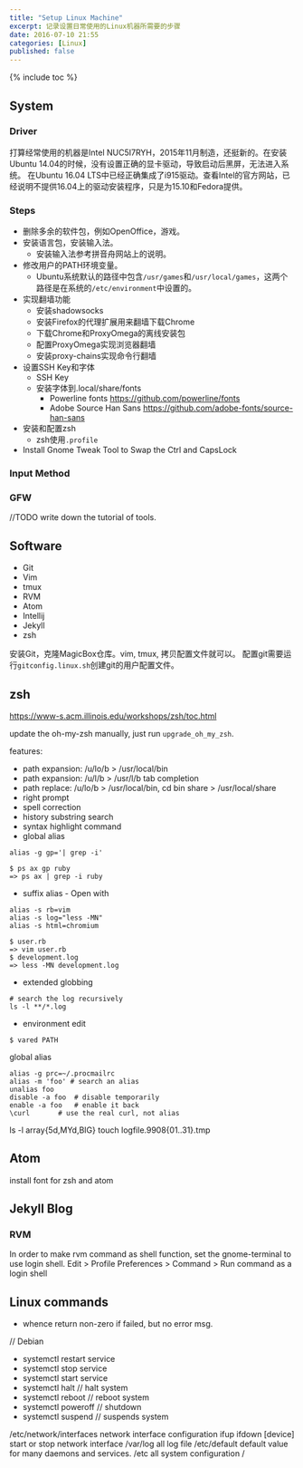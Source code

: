 ```yaml
---
title: "Setup Linux Machine"
excerpt: 记录设置日常使用的Linux机器所需要的步骤
date: 2016-07-10 21:55
categories: [Linux]
published: false
---
```

{% include toc %}

## System

### Driver
打算经常使用的机器是Intel NUC5I7RYH，2015年11月制造，还挺新的。在安装Ubuntu 14.04的时候，没有设置正确的显卡驱动，导致启动后黑屏，无法进入系统。
在Ubuntu 16.04 LTS中已经正确集成了i915驱动。查看Intel的官方网站，已经说明不提供16.04上的驱动安装程序，只是为15.10和Fedora提供。

### Steps
  - 删除多余的软件包，例如OpenOffice，游戏。
  - 安装语言包，安装输入法。
    - 安装输入法参考拼音舟网站上的说明。
  - 修改用户的PATH环境变量。
    - Ubuntu系统默认的路径中包含`/usr/games`和`/usr/local/games`，这两个路径是在系统的`/etc/environment`中设置的。
  - 实现翻墙功能
    - 安装shadowsocks
    - 安装Firefox的代理扩展用来翻墙下载Chrome
    - 下载Chrome和ProxyOmega的离线安装包
    - 配置ProxyOmega实现浏览器翻墙
    - 安装proxy-chains实现命令行翻墙
  - 设置SSH Key和字体
    - SSH Key
    - 安装字体到.local/share/fonts
      - Powerline fonts https://github.com/powerline/fonts
      - Adobe Source Han Sans https://github.com/adobe-fonts/source-han-sans
  - 安装和配置zsh
    - zsh使用`.profile`
  - Install Gnome Tweak Tool to Swap the Ctrl and CapsLock 

### Input Method

### GFW
//TODO write down the tutorial of tools.

## Software
  - Git
  - Vim
  - tmux
  - RVM
  - Atom
  - Intellij
  - Jekyll
  - zsh

安装Git，克隆MagicBox仓库。vim, tmux, 拷贝配置文件就可以。
配置git需要运行`gitconfig.linux.sh`创建git的用户配置文件。

## zsh
https://www-s.acm.illinois.edu/workshops/zsh/toc.html

update the oh-my-zsh manually, just run `upgrade_oh_my_zsh`.

features:
 - path expansion: /u/lo/b > /usr/local/bin
 - path expansion: /u/l/b > /usr/l/b  tab completion
 - path replace: /u/lo/b > /usr/local/bin, cd bin share > /usr/local/share
 - right prompt
 - spell correction
 - history substring search
 - syntax highlight command
 - global alias

```
alias -g gp='| grep -i'

$ ps ax gp ruby
=> ps ax | grep -i ruby
```

 - suffix alias - Open with
```
alias -s rb=vim
alias -s log="less -MN"
alias -s html=chromium

$ user.rb
=> vim user.rb
$ development.log
=> less -MN development.log
```

 - extended globbing
```
# search the log recursively
ls -l **/*.log
```
 - environment edit
```
$ vared PATH
```

global alias
```
alias -g prc=~/.procmailrc
alias -m 'foo' # search an alias
unalias foo
disable -a foo  # disable temporarily
enable -a foo   # enable it back
\curl 		# use the real curl, not alias
```
ls -l array{5d,MYd,BIG}
touch logfile.9908{01..31}.tmp

## Atom
install font for zsh and atom

## Jekyll Blog
### RVM
In order to make rvm command as shell function, set the gnome-terminal to use login shell.
Edit > Profile Preferences > Command > Run command as a login shell

## Linux commands
 - whence
   return non-zero if failed, but no error msg.

// Debian
 - systemctl restart service
 - systemctl stop service
 - systemctl start service
 - systemctl halt     // halt system
 - systemctl reboot   // reboot system
 - systemctl poweroff // shutdown
 - systemctl suspend  // suspends system

 /etc/network/interfaces    network interface configuration
 ifup ifdown [device]       start or stop network interface
 /var/log      all log file
 /etc/default  default value for many daemons and services.
 /etc          all system configuration
 /
